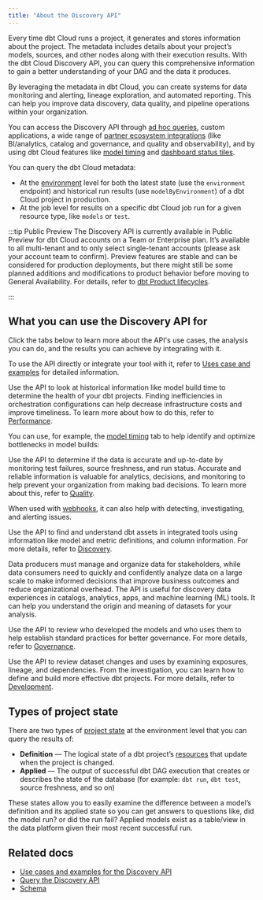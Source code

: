 ```yaml
---
title: "About the Discovery API"
---
```


Every time dbt Cloud runs a project, it generates and stores information about the project. The metadata includes details about your project’s models, sources, and other nodes along with their execution results. With the dbt Cloud Discovery API, you can query this comprehensive information to gain a better understanding of your <Term id="dag">DAG</Term> and the data it produces. 

By leveraging the metadata in dbt Cloud, you can create systems for data monitoring and alerting, lineage exploration, and automated reporting. This can help you improve data discovery, data quality, and pipeline operations within your organization. 

You can access the Discovery API through [ad hoc queries](/docs/dbt-cloud-apis/discovery-querying), custom applications, a wide range of [partner ecosystem integrations](https://www.getdbt.com/product/integrations/) (like BI/analytics, catalog and governance, and quality and observability), and by using dbt Cloud features like [model timing](/docs/deploy/run-visibility#model-timing) and [dashboard status tiles](/docs/deploy/dashboard-status-tiles).

<Lightbox src="/img/docs/dbt-cloud/discovery-api/discovery-api-figure.png" width="80%" title="A rich ecosystem for integration "/>


You can query the dbt Cloud metadata:

- At the [environment](/docs/environments-in-dbt) level for both the latest state (use the `environment` endpoint) and historical run results (use `modelByEnvironment`) of a dbt Cloud project in production.
- At the job level for results on a specific dbt Cloud job run for a given resource type, like `models` or `test`.

:::tip Public Preview
The Discovery API is currently available in Public Preview for dbt Cloud accounts on a Team or Enterprise plan. It’s available to all multi-tenant and to only select single-tenant accounts (please ask your account team to confirm). Preview features are stable and can be considered for production deployments, but there might still be some planned additions and modifications to product behavior before moving to General Availability. For details, refer to [dbt Product lifecycles](/docs/dbt-versions/product-lifecycles). 

:::

## What you can use the Discovery API for

Click the tabs below to learn more about the API's use cases, the analysis you can do, and the results you can achieve by integrating with it. 

To use the API directly or integrate your tool with it, refer to [Uses case and examples](/docs/dbt-cloud-apis/discovery-use-cases-and-examples) for detailed information.

<Tabs>

<TabItem value="performance" label="Performance">

Use the API to look at historical information like model build time to determine the health of your dbt projects. Finding inefficiencies in orchestration configurations can help decrease infrastructure costs and improve timeliness. To learn more about how to do this, refer to [Performance](/docs/dbt-cloud-apis/discovery-use-cases-and-examples#performance).

You can use, for example, the [model timing](/docs/deploy/run-visibility#model-timing) tab to help identify and optimize bottlenecks in model builds: 

<Lightbox src="/img/docs/dbt-cloud/discovery-api/model-timing.jpg" width="200%" title="Model timing visualization in dbt Cloud"/>

</TabItem>

<TabItem value="quality" label="Quality">

Use the API to determine if the data is accurate and up-to-date by monitoring test failures, source freshness, and run status. Accurate and reliable information is valuable for analytics, decisions, and monitoring to help prevent your organization from making bad decisions. To learn more about this, refer to [Quality](/docs/dbt-cloud-apis/discovery-use-cases-and-examples#quality).

When used with [webhooks](/docs/deploy/webhooks), it can also help with detecting, investigating, and alerting issues.

</TabItem>

<TabItem value="discovery" label="Discovery">

Use the API to find and understand dbt assets in integrated tools using information like model and metric definitions, and column information. For more details, refer to [Discovery](/docs/dbt-cloud-apis/discovery-use-cases-and-examples#discovery).

Data producers must manage and organize data for stakeholders, while data consumers need to quickly and confidently analyze data on a large scale to make informed decisions that improve business outcomes and reduce organizational overhead. The API is useful for discovery data experiences in catalogs, analytics, apps, and machine learning (ML) tools. It can help you understand the origin and meaning of datasets for your analysis.

<Lightbox src="/img/docs/dbt-cloud/discovery-api/dbt-dag.jpg" width="175%" title="Data lineage produced by dbt"/>  
</TabItem>

<TabItem value="governance" label="Governance">

Use the API to review who developed the models and who uses them to help establish standard practices for better governance. For more details, refer to [Governance](/docs/dbt-cloud-apis/discovery-use-cases-and-examples#governance).

</TabItem>

<TabItem value="development" label="Development">

Use the API to review dataset changes and uses by examining exposures, lineage, and dependencies. From the investigation, you can learn how to define and build more effective dbt projects. For more details, refer to [Development](/docs/dbt-cloud-apis/discovery-use-cases-and-examples#development).


<Lightbox src="/img/docs/dbt-cloud/discovery-api/data-freshness-metadata.jpg" width="25%" title="Quality and freshness dashboard status tile defined via exposures"/>
</TabItem>


</Tabs>

## Types of project state

There are two types of [project state](/docs/dbt-cloud-apis/project-state) at the environment level that you can query the results of: 

- **Definition** &mdash; The logical state of a dbt project’s [resources](/docs/build/projects) that update when the project is changed.
- **Applied** &mdash; The output of successful dbt DAG execution that creates or describes the state of the database (for example: `dbt run`, `dbt test`, source freshness, and so on)

These states allow you to easily examine the difference between a model’s definition and its applied state so you can get answers to questions like, did the model run? or did the run fail? Applied models exist as a table/view in the data platform given their most recent successful run.

## Related docs

- [Use cases and examples for the Discovery API](/docs/dbt-cloud-apis/discovery-use-cases-and-examples)
- [Query the Discovery API](/docs/dbt-cloud-apis/discovery-querying)
- [Schema](/docs/dbt-cloud-apis/discovery-schema-model)

